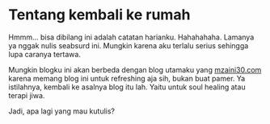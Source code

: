 # Tentang kembali ke rumah

Hmmm... bisa dibilang ini adalah catatan harianku. Hahahahaha. Lamanya ya nggak nulis seabsurd ini. Mungkin karena aku terlalu serius sehingga lupa caranya tertawa.

Mungkin blogku ini akan berbeda dengan blog utamaku yang [mzaini30.com](https://mzaini30.com) karena memang blog ini untuk refreshing aja sih, bukan buat pamer. Ya istilahnya, kembali ke asalnya blog itu lah. Yaitu untuk soul healing atau terapi jiwa.

Jadi, apa lagi yang mau kutulis?